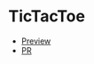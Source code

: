 # TicTacToe

* [Preview](https://bogdanpashynskyi.github.io/tictactoe/)
* [PR](https://github.com/bogdanpashynskyi/tictactoe/compare/master...gh-pages)